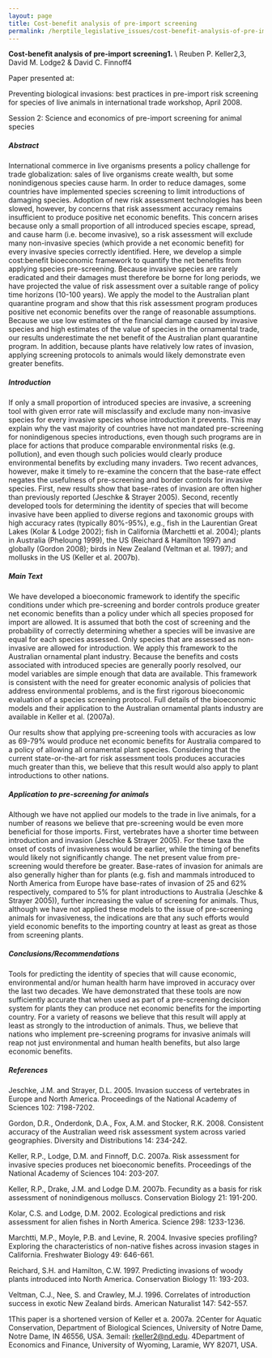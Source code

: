 ```yaml
---
layout: page
title: Cost-benefit analysis of pre-import screening
permalink: /herptile_legislative_issues/cost-benefit-analysis-of-pre-import-screening.html
---
```



**Cost-benefit analysis of pre-import screening1.** \\
Reuben P. Keller2,3, David M. Lodge2 & David C. Finnoff4

Paper presented at:

Preventing biological invasions: best practices in pre-import risk screening for species of live animals in international trade workshop, April 2008.

Session 2: Science and economics of pre-import screening for animal species

##### Abstract	

International commerce in live organisms presents a policy challenge for trade globalization: sales of live organisms create wealth, but some nonindigenous species cause harm. In order to reduce damages, some countries have implemented species screening to limit introductions of damaging species. Adoption of new risk assessment technologies has been slowed, however, by concerns that risk assessment accuracy remains insufficient to produce positive net economic benefits. This concern arises because only a small proportion of all introduced species escape, spread, and cause harm (i.e. become invasive), so a risk assessment will exclude many non-invasive species (which provide a net economic benefit) for every invasive species correctly identified.  Here, we develop a simple cost:benefit bioeconomic framework to quantify the net benefits from applying species pre-screening. Because invasive species are rarely eradicated and their damages must therefore be borne for long periods, we have projected the value of risk assessment over a suitable range of policy time horizons (10-100 years).  We apply the model to the Australian plant quarantine program and show that this risk assessment program produces positive net economic benefits over the range of reasonable assumptions. Because we use low estimates of the financial damage caused by invasive species and high estimates of the value of species in the ornamental trade, our results underestimate the net benefit of the Australian plant quarantine program. In addition, because plants have relatively low rates of invasion, applying screening protocols to animals would likely demonstrate even greater benefits.

##### Introduction

If only a small proportion of introduced species are invasive, a screening tool with given error rate will misclassify and exclude many non-invasive species for every invasive species whose introduction it prevents. This may explain why the vast majority of countries have not mandated pre-screening for nonindigenous species introductions, even though such programs are in place for actions that produce comparable environmental risks (e.g. pollution), and even though such policies would clearly produce environmental benefits by excluding many invaders. Two recent advances, however, make it timely to re-examine the concern that the base-rate effect negates the usefulness of pre-screening and border controls for invasive species. First, new results show that base-rates of invasion are often higher than previously reported (Jeschke & Strayer 2005). Second, recently developed tools for determining the identity of species that will become invasive have been applied to diverse regions and taxonomic groups with high accuracy rates (typically 80%-95%), e.g., fish in the Laurentian Great Lakes (Kolar & Lodge 2002); fish in California (Marchetti et al. 2004); plants in Australia (Pheloung 1999), the US (Reichard & Hamilton 1997) and globally (Gordon 2008); birds in New Zealand (Veltman et al. 1997); and mollusks in the US (Keller et al. 2007b).

##### Main Text

We have developed a bioeconomic framework to identify the specific conditions under which pre-screening and border controls produce greater net economic benefits than a policy under which all species proposed for import are allowed. It is assumed that both the cost of screening and the probability of correctly determining whether a species will be invasive are equal for each species assessed. Only species that are assessed as non-invasive are allowed for introduction. We apply this framework to the Australian ornamental plant industry. Because the benefits and costs associated with introduced species are generally poorly resolved, our model variables are simple enough that data are available. This framework is consistent with the need for greater economic analysis of policies that address environmental problems, and is the first rigorous bioeconomic evaluation of a species screening protocol. Full details of the bioeconomic models and their application to the Australian ornamental plants industry are available in Keller et al. (2007a).

Our results show that applying pre-screening tools with accuracies as low as 69-79% would produce net economic benefits for Australia compared to a policy of allowing all ornamental plant species. Considering that the current state-or-the-art for risk assessment tools produces accuracies much greater than this, we believe that this result would also apply to plant introductions to other nations.

##### Application to pre-screening for animals

Although we have not applied our models to the trade in live animals, for a number of reasons we believe that pre-screening would be even more beneficial for those imports. First, vertebrates have a shorter time between introduction and invasion (Jeschke & Strayer 2005). For these taxa the onset of costs of invasiveness would be earlier, while the timing of benefits would likely not significantly change. The net present value from pre-screening would therefore be greater. Base-rates of invasion for animals are also generally higher than for plants (e.g. fish and mammals introduced to North America from Europe have base-rates of invasion of 25 and 62% respectively, compared to 5% for plant introductions to Australia (Jeschke & Strayer 2005)), further increasing the value of screening for animals. Thus, although we have not applied these models to the issue of pre-screening animals for invasiveness, the indications are that any such efforts would yield economic benefits to the importing country at least as great as those from screening plants.

##### Conclusions/Recommendations

Tools for predicting the identity of species that will cause economic, environmental and/or human health harm have improved in accuracy over the last two decades. We have demonstrated that these tools are now sufficiently accurate that when used as part of a pre-screening decision system for plants they can produce net economic benefits for the importing country. For a variety of reasons we believe that this result will apply at least as strongly to the introduction of animals. Thus, we believe that nations who implement pre-screening programs for invasive animals will reap not just environmental and human health benefits, but also large economic benefits.

##### References

Jeschke, J.M. and Strayer, D.L. 2005. Invasion success of vertebrates in Europe and North America. Proceedings of the National Academy of Sciences 102: 7198-7202.

Gordon, D.R., Onderdonk, D.A., Fox, A.M. and Stocker, R.K. 2008. Consistent accuracy of the Australian weed risk assessment system across varied geographies.  Diversity and Distributions 14: 234-242.

Keller, R.P., Lodge, D.M. and Finnoff, D.C. 2007a. Risk assessment for invasive species produces net bioeconomic benefits. Proceedings of the National Academy of Sciences 104: 203-207.

Keller, R.P., Drake, J.M. and Lodge D.M. 2007b. Fecundity as a basis for risk assessment of nonindigenous molluscs. Conservation Biology 21: 191-200.

Kolar, C.S. and Lodge, D.M. 2002. Ecological predictions and risk assessment for alien fishes in North America. Science 298: 1233-1236.

Marchtti, M.P., Moyle, P.B. and Levine, R. 2004. Invasive species profiling? Exploring the characteristics of non-native fishes across invasion stages in California.  Freshwater Biology 49: 646-661.

Reichard, S.H. and Hamilton, C.W. 1997. Predicting invasions of woody plants introduced into North America. Conservation Biology 11: 193-203.

Veltman, C.J., Nee, S. and Crawley, M.J. 1996. Correlates of introduction success in exotic New Zealand birds. American Naturalist 147: 542-557.

1This paper is a shortened version of Keller et a. 2007a. 2Center for Aquatic Conservation, Department of Biological Sciences, University of Notre Dame, Notre Dame, IN 46556, USA.  3email: rkeller2@nd.edu. 4Department of Economics and Finance, University of Wyoming, Laramie, WY 82071, USA.
